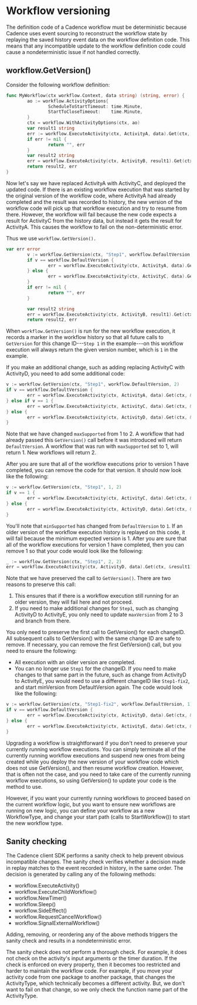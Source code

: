 # Workflow versioning

The definition code of a Cadence workflow must be deterministic because Cadence uses event sourcing
to reconstruct the workflow state by replaying the saved history event data on the workflow
definition code. This means that any incompatible update to the workflow definition code could cause
a nondeterministic issue if not handled correctly.

## workflow.GetVersion()

Consider the following workflow definition:

```go
func MyWorkflow(ctx workflow.Context, data string) (string, error) {
        ao := workflow.ActivityOptions{
                ScheduleToStartTimeout: time.Minute,
                StartToCloseTimeout:    time.Minute,
        }
        ctx = workflow.WithActivityOptions(ctx, ao)
        var result1 string
        err := workflow.ExecuteActivity(ctx, ActivityA, data).Get(ctx, &result1)
        if err != nil {
                return "", err
        }
        var result2 string
        err = workflow.ExecuteActivity(ctx, ActivityB, result1).Get(ctx, &result2)
        return result2, err
}
```
Now let's say we have replaced ActivityA with ActivityC, and deployed the updated code. If there
is an existing workflow execution that was started by the original version of the workflow code, where
ActivityA had already completed and the result was recorded to history, the new version of the workflow
code will pick up that workflow execution and try to resume from there. However, the workflow will fail
because the new code expects a result for ActivityC from the history data, but instead it gets the
result for ActivityA. This causes the workflow to fail on the non-deterministic error.

Thus we use `workflow.GetVersion().`

```go
var err error
        v := workflow.GetVersion(ctx, "Step1", workflow.DefaultVersion, 1)
        if v == workflow.DefaultVersion {
                err = workflow.ExecuteActivity(ctx, ActivityA, data).Get(ctx, &result1)
        } else {
                err = workflow.ExecuteActivity(ctx, ActivityC, data).Get(ctx, &result1)
        }
        if err != nil {
                return "", err
        }

        var result2 string
        err = workflow.ExecuteActivity(ctx, ActivityB, result1).Get(ctx, &result2)
        return result2, err
```
When `workflow.GetVersion()` is run for the new workflow execution, it records a marker in the workflow
history so that all future calls to `GetVersion` for this change ID---`Step 1` in the example---on this
workflow execution will always return the given version number, which is `1` in the example.

If you make an additional change, such as adding replacing ActivityC with ActivityD, you need to
add some additional code:

```go
v := workflow.GetVersion(ctx, "Step1", workflow.DefaultVersion, 2)
if v == workflow.DefaultVersion {
        err = workflow.ExecuteActivity(ctx, ActivityA, data).Get(ctx, &result1)
} else if v == 1 {
        err = workflow.ExecuteActivity(ctx, ActivityC, data).Get(ctx, &result1)
} else {
        err = workflow.ExecuteActivity(ctx, ActivityD, data).Get(ctx, &result1)
}
```
Note that we have changed `maxSupported` from 1 to 2. A workflow that had already passed this
`GetVersion()` call before it was introduced will return `DefaultVersion`. A workflow that was run
with `maxSupported` set to 1, will return 1. New workflows will return 2.

After you are sure that all of the workflow executions prior to version 1 have completed, you can
remove the code for that version. It should now look like the following:

```go
v := workflow.GetVersion(ctx, "Step1", 1, 2)
if v == 1 {
        err = workflow.ExecuteActivity(ctx, ActivityC, data).Get(ctx, &result1)
} else {
        err = workflow.ExecuteActivity(ctx, ActivityD, data).Get(ctx, &result1)
}
```
You'll note that `minSupported` has changed from `DefaultVersion` to `1`. If an older version of the
workflow execution history is replayed on this code, it will fail because the minimum expected version
is 1. After you are sure that all of the workflow executions for version 1 have completed, then you
can remove 1 so that your code would look like the following:

```go
_ := workflow.GetVersion(ctx, "Step1", 2, 2)
err = workflow.ExecuteActivity(ctx, ActivityD, data).Get(ctx, &result1)
```
Note that we have preserved the call to `GetVersion()`. There are two reasons to preserve this call:

1. This ensures that if there is a workflow execution still running for an older version, they will
fail here and not proceed.
2. If you need to make additional changes for `Step1`, such as changing ActivityD to ActivityE, you
only need to update `maxVersion` from 2 to 3 and branch from there.

You only need to preserve the first call to GetVersion() for each changeID. All subsequent calls to
GetVersion() with the same change ID are safe to remove. If necessary, you can remove the first
GetVersion() call, but you need to ensure the following:

* All execution with an older version are completed.
* You can no longer use `Step1` for the changeID. If you need to make changes to that same part in
the future, such as change from ActivityD to ActivityE, you would need to use a different changeID
like `Step1-fix2`, and start minVersion from DefaultVersion again. The code would look like the
following:

```go
v := workflow.GetVersion(ctx, "Step1-fix2", workflow.DefaultVersion, 1)
if v == workflow.DefaultVersion {
        err = workflow.ExecuteActivity(ctx, ActivityD, data).Get(ctx, &result1)
} else {
        err = workflow.ExecuteActivity(ctx, ActivityE, data).Get(ctx, &result1)
}
```
Upgrading a workflow is straightforward if you don't need to preserve your currently running
workflow executions. You can simply terminate all of the currently running workflow executions and
suspend new ones from being created while you deploy the new version of your workflow code which does
not use GetVersion(), and then resume workflow creation. However, that is often not the case, and
you need to take care of the currently running workflow executions, so using GetVersion() to update
your code is the method to use.

However, if you want your currently running workflows to proceed based on the current workflow logic,
but you want to ensure new workflows are running on new logic, you can define your workflow as a
new WorkflowType, and change your start path (calls to StartWorkflow()) to start the new workflow
type.

## Sanity checking

The Cadence client SDK performs a sanity check to help prevent obvious incompatible changes.
The sanity check verifies whether a decision made in replay matches to the event recorded in history,
in the same order. The decision is generated by calling any of the following methods:

* workflow.ExecuteActivity()
* workflow.ExecuteChildWorkflow()
* workflow.NewTimer()
* workflow.Sleep()
* workflow.SideEffect()
* workflow.RequestCancelWorkflow()
* workflow.SignalExternalWorkflow()

Adding, removing, or reordering any of the above methods triggers the sanity check and results in
a nondeterministic error.

The sanity check does not perform a thorough check. For example, it does not check on the activity's
input arguments or the timer duration. If the check is enforced on every property, then it becomes
too restricted and harder to maintain the workflow code. For example, if you move your activity code
from one package to another package, that changes the ActivityType, which technically becomes a different
activity. But, we don't want to fail on that change, so we only check the function name part of the
ActivityType.
